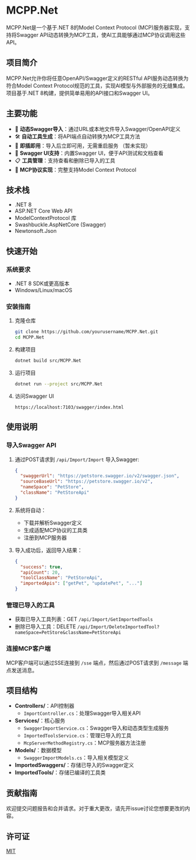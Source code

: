 # MCPP.Net

MCPP.Net是一个基于.NET 8的Model Context Protocol (MCP)服务器实现，支持将Swagger API动态转换为MCP工具，使AI工具能够通过MCP协议调用这些API。

## 项目简介

MCPP.Net允许你将任意OpenAPI/Swagger定义的RESTful API服务动态转换为符合Model Context Protocol规范的工具，实现AI模型与外部服务的无缝集成。项目基于.NET 8构建，提供简单易用的API接口和Swagger UI。

## 主要功能

- 🔄 **动态Swagger导入**：通过URL或本地文件导入Swagger/OpenAPI定义
- 🛠️ **自动工具生成**：将API端点自动转换为MCP工具方法
- 🔌 **即插即用**：导入后立即可用，无需重启服务 （暂未实现）
- 📝 **Swagger UI支持**：内置Swagger UI，便于API测试和文档查看
- 📋 **工具管理**：支持查看和删除已导入的工具
- 🔄 **MCP协议实现**：完整支持Model Context Protocol

## 技术栈

- .NET 8
- ASP.NET Core Web API
- ModelContextProtocol 库
- Swashbuckle.AspNetCore (Swagger)
- Newtonsoft.Json

## 快速开始

### 系统要求

- .NET 8 SDK或更高版本
- Windows/Linux/macOS

### 安装指南

1. 克隆仓库
   ```bash
   git clone https://github.com/yourusername/MCPP.Net.git
   cd MCPP.Net
   ```

2. 构建项目
   ```bash
   dotnet build src/MCPP.Net
   ```

3. 运行项目
   ```bash
   dotnet run --project src/MCPP.Net
   ```

4. 访问Swagger UI
   ```
   https://localhost:7103/swagger/index.html
   ```

## 使用说明

### 导入Swagger API

1. 通过POST请求到 `/api/Import/Import` 导入Swagger:
   ```json
   {
     "swaggerUrl": "https://petstore.swagger.io/v2/swagger.json",
     "sourceBaseUrl": "https://petstore.swagger.io/v2",
     "nameSpace": "PetStore",
     "className": "PetStoreApi"
   }
   ```

2. 系统将自动：
   - 下载并解析Swagger定义
   - 生成适配MCP协议的工具类
   - 注册到MCP服务器
   
3. 导入成功后，返回导入结果：
   ```json
   {
     "success": true,
     "apiCount": 20,
     "toolClassName": "PetStoreApi",
     "importedApis": ["getPet", "updatePet", "..."]
   }
   ```

### 管理已导入的工具

- 获取已导入工具列表：GET `/api/Import/GetImportedTools`
- 删除已导入工具：DELETE `/api/Import/DeleteImportedTool?nameSpace=PetStore&className=PetStoreApi`

### 连接MCP客户端

MCP客户端可以通过SSE连接到 `/sse` 端点，然后通过POST请求到 `/message` 端点发送消息。

## 项目结构

- **Controllers/**：API控制器
  - `ImportController.cs`：处理Swagger导入相关API
- **Services/**：核心服务
  - `SwaggerImportService.cs`：Swagger导入和动态类型生成服务
  - `ImportedToolsService.cs`：管理已导入的工具
  - `McpServerMethodRegistry.cs`：MCP服务器方法注册
- **Models/**：数据模型
  - `SwaggerImportModels.cs`：导入相关模型定义
- **ImportedSwaggers/**：存储已导入的Swagger定义
- **ImportedTools/**：存储已编译的工具类

## 贡献指南

欢迎提交问题报告和合并请求。对于重大更改，请先开issue讨论您想要更改的内容。

## 许可证

[MIT](LICENSE)
